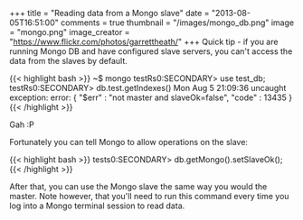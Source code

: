 +++
title         = "Reading data from a Mongo slave"
date          = "2013-08-05T16:51:00"
comments      = true
thumbnail     = "/images/mongo_db.png"
image         = "mongo.png"
image_creator = "https://www.flickr.com/photos/garrettheath/"
+++
Quick tip - if you are running Mongo DB and have configured slave servers, you can't access the data from the slaves by default.

<!--more-->

{{< highlight bash >}}
  ~$ mongo
  testRs0:SECONDARY> use test_db;
  testRs0:SECONDARY> db.test.getIndexes()
  Mon Aug  5 21:09:36 uncaught exception: error: { "$err" : "not master and slaveOk=false", "code" : 13435 }
{{< /highlight >}}

Gah :P

Fortunately you can tell Mongo to allow operations on the slave:

{{< highlight bash >}}
  tests0:SECONDARY> db.getMongo().setSlaveOk();
{{< /highlight >}}

After that, you can use the Mongo slave the same way you would the master. Note however, that you'll need to run this command every time you log into a Mongo terminal session to read data.
